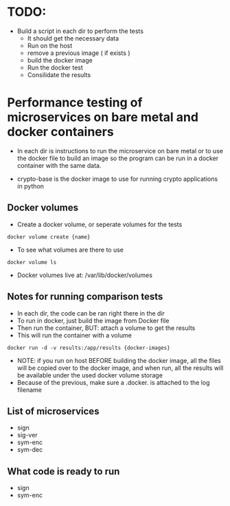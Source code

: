 # TODO:
- Build a script in each dir to perform the tests
	- It should get the necessary data
	- Run on the host
	- remove a previous image ( if exists )
	- build the docker image
	- Run the docker test
	- Consilidate the results

# Performance testing of microservices on bare metal and docker containers

- In each dir is instructions to run the microservice on bare metal or to use
  the docker file to build an image so the program can be run in a docker
  container with the same data.

- crypto-base is the docker image to use for running crypto applications in
  python

## Docker volumes
- Create a docker volume, or seperate volumes for the tests
```
docker volume create {name}
```
- To see what volumes are there to use
```
docker volume ls
```
- Docker volumes live at: /var/lib/docker/volumes

## Notes for running comparison tests
- In each dir, the code can be ran right there in the dir
- To run in docker, just build the image from Docker file
- Then run the container, BUT: attach a volume to get the results
- This will run the container with a volume
```
docker run -d -v results:/app/results {docker-images}
```
- NOTE: if you run on host BEFORE building the docker image, all the files will
  be copied over to the docker image, and when run, all the results will be
  available under the used docker volume storage
- Because of the previous, make sure a .docker. is attached to the log filename

## List of microservices
- sign
- sig-ver
- sym-enc
- sym-dec


## What code is ready to run
- sign
- sym-enc

